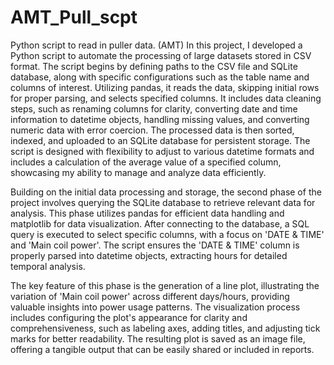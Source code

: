 # AMT_Pull_scpt
Python script to read in puller data. (AMT)
In this project, I developed a Python script to automate the processing of large datasets stored in CSV format. The script begins by defining paths to the CSV file and SQLite database, along with specific configurations such as the table name and columns of interest. Utilizing pandas, it reads the data, skipping initial rows for proper parsing, and selects specified columns. It includes data cleaning steps, such as renaming columns for clarity, converting date and time information to datetime objects, handling missing values, and converting numeric data with error coercion. The processed data is then sorted, indexed, and uploaded to an SQLite database for persistent storage. The script is designed with flexibility to adjust to various datetime formats and includes a calculation of the average value of a specified column, showcasing my ability to manage and analyze data efficiently.

Building on the initial data processing and storage, the second phase of the project involves querying the SQLite database to retrieve relevant data for analysis. This phase utilizes pandas for efficient data handling and matplotlib for data visualization. After connecting to the database, a SQL query is executed to select specific columns, with a focus on 'DATE & TIME' and 'Main coil power'. The script ensures the 'DATE & TIME' column is properly parsed into datetime objects, extracting hours for detailed temporal analysis.

The key feature of this phase is the generation of a line plot, illustrating the variation of 'Main coil power' across different days/hours, providing valuable insights into power usage patterns. The visualization process includes configuring the plot's appearance for clarity and comprehensiveness, such as labeling axes, adding titles, and adjusting tick marks for better readability. The resulting plot is saved as an image file, offering a tangible output that can be easily shared or included in reports.
